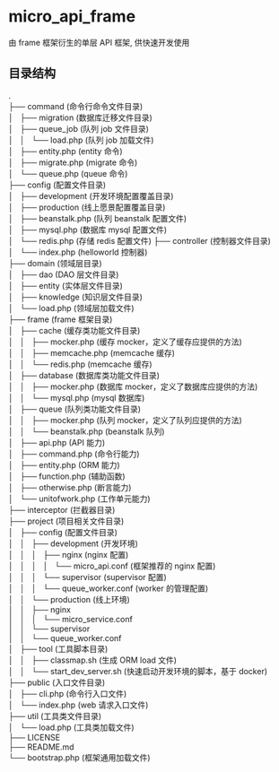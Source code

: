 # micro_api_frame
由 frame 框架衍生的单层 API 框架, 供快速开发使用

## 目录结构
.  
├── command (命令行命令文件目录)  
│   ├── migration (数据库迁移文件目录)  
│   ├── queue_job (队列 job 文件目录)  
│   │   └── load.php (队列 job 加载文件)  
│   ├── entity.php (entity 命令)  
│   ├── migrate.php (migrate 命令)  
│   └── queue.php (queue 命令)  
├── config (配置文件目录)  
│   ├── development (开发环境配置覆盖目录)                               
│   ├── production (线上愿景配置覆盖目录)  
│   ├── beanstalk.php (队列 beanstalk 配置文件)  
│   ├── mysql.php (数据库 mysql 配置文件)  
│   └── redis.php (存储 redis 配置文件)
├── controller (控制器文件目录)  
│   └── index.php (helloworld 控制器)  
├── domain (领域层目录)  
│   ├── dao (DAO 层文件目录)  
│   ├── entity (实体层文件目录)  
│   ├── knowledge (知识层文件目录)  
│   └── load.php (领域层加载文件)  
├── frame (frame 框架目录)  
│   ├── cache (缓存类功能文件目录)  
│   │   ├── mocker.php (缓存 mocker，定义了缓存应提供的方法)  
│   │   ├── memcache.php (memcache 缓存)  
│   │   └── redis.php (memcache 缓存)  
│   ├── database (数据库类功能文件目录)  
│   │   ├── mocker.php (数据库 mocker，定义了数据库应提供的方法)   
│   │   └── mysql.php (mysql 数据库)  
│   ├── queue (队列类功能文件目录)  
│   │   ├── mocker.php (队列 mocker，定义了队列应提供的方法)  
│   │   └── beanstalk.php  (beanstalk 队列)  
│   ├── api.php (API 能力)  
│   ├── command.php (命令行能力)  
│   ├── entity.php (ORM 能力)  
│   ├── function.php (辅助函数)  
│   ├── otherwise.php (断言能力)  
│   └── unitofwork.php (工作单元能力)  
├── interceptor (拦截器目录)  
├── project (项目相关文件目录)  
│   ├── config (配置文件目录)  
│   │   ├── development (开发环境)  
│   │   │   ├── nginx (nginx 配置)  
│   │   │   │   └── micro_api.conf (框架推荐的 nginx 配置)  
│   │   │   └── supervisor  (supervisor 配置)  
│   │   │       └── queue_worker.conf (worker 的管理配置)  
│   │   └── production (线上环境)   
│   │       ├── nginx  
│   │       │   └── micro_service.conf  
│   │       └── supervisor  
│   │           └── queue_worker.conf  
│   ├── tool (工具脚本目录)  
│   │   ├── classmap.sh (生成 ORM load 文件)  
│   │   └── start_dev_server.sh (快速启动开发环境的脚本，基于 docker)  
├── public (入口文件目录)  
│   ├── cli.php (命令行入口文件)  
│   └── index.php (web 请求入口文件)  
├── util (工具类文件目录)  
│   └── load.php (工具类加载文件)  
├── LICENSE  
├── README.md  
└── bootstrap.php (框架通用加载文件)  